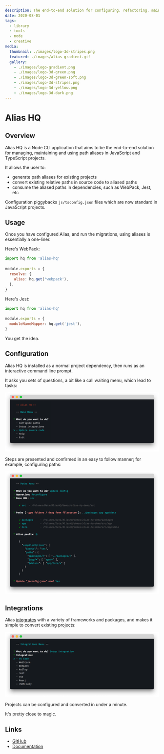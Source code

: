 ```yaml
---
description: The end-to-end solution for configuring, refactoring, maintaining and using path aliases
date: 2020-08-01
tags:
  - library
  - tools
  - node
  - creative
media:
  thumbnail: ./images/logo-3d-stripes.png
  featured: ./images/alias-gradient.gif
  gallery:
    - ./images/logo-gradient.png
    - ./images/logo-3d-green.png
    - ./images/logo-3d-green-soft.png
    - ./images/logo-3d-stripes.png
    - ./images/logo-3d-yellow.png
    - ./images/logo-3d-dark.png
---
```

# Alias HQ

## Overview

Alias HQ is a Node CLI application that aims to be the end-to-end solution for managing, maintaining and using path aliases in JavaScript and TypeScript projects.

It allows the user to:

- generate path aliases for existing projects
- convert existing relative paths in source code to aliased paths
- consume the aliased paths in dependencies, such as WebPack, Jest, etc 

Configuration piggybacks `js/tsconfig.json` files which are now standard in JavaScript projects.

## Usage

Once you have configured Alias, and run the migrations, using aliases is essentially a one-liner.

Here's WebPack:

```js
import hq from 'alias-hq'

module.exports = {
  resolve: {
    alias: hq.get('webpack'),
  },
}
```

Here's Jest:

```js
import hq from 'alias-hq'

module.exports = {
  moduleNameMapper: hq.get('jest'),
}
```

You get the idea.

## Configuration

Alias HQ is installed as a normal project dependency, then runs as an interactive command line prompt.

It asks you sets of questions, a bit like a call waiting menu, which lead to tasks:

![cli-preview.png](./screens/cli-preview.png)

Steps are presented and confirmed in an easy to follow manner; for example, configuring paths:

![cli-paths.png](./screens/cli-paths.png)

## Integrations

Alias [integrates](https://github.com/davestewart/alias-hq/blob/master/docs/integrations.md) with a variety of frameworks and packages, and makes it simple to convert existing projects: 

![cli-debug.png](./screens/cli-integrations.png)

Projects can be configured and converted in under a minute.

It's pretty close to magic.

## Links

- [GitHub](https://github.com/davestewart/alias-hq)
- [Documentation](https://github.com/davestewart/alias-hq/tree/master/docs)


